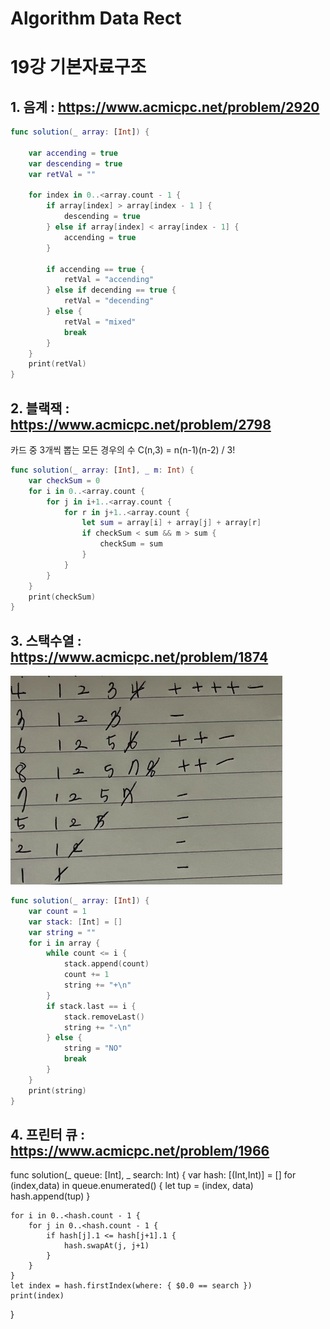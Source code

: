 # Algorithm Data Rect
# 

19강 기본자료구조
===========

## 1. 음계 : https://www.acmicpc.net/problem/2920

```swift
func solution(_ array: [Int]) {
    
    var accending = true
    var descending = true
    var retVal = ""
    
    for index in 0..<array.count - 1 {
        if array[index] > array[index - 1 ] {
            descending = true
        } else if array[index] < array[index - 1] {
            accending = true
        }
        
        if accending == true {
            retVal = "accending"
        } else if decending == true {
            retVal = "decending"
        } else {
            retVal = "mixed"
            break
        }
    }
    print(retVal)
}
```

## 2. 블랙잭 : https://www.acmicpc.net/problem/2798

카드 중 3개씩 뽑는 모든 경우의 수 C(n,3) = n(n-1)(n-2) / 3!

```swift
func solution(_ array: [Int], _ m: Int) {
    var checkSum = 0
    for i in 0..<array.count {
        for j in i+1..<array.count {
            for r in j+1..<array.count {
                let sum = array[i] + array[j] + array[r]
                if checkSum < sum && m > sum {
                    checkSum = sum
                }
            }
        }
    }
    print(checkSum)
}
```

## 3. 스택수열 : https://www.acmicpc.net/problem/1874

<img src = "https://github.com/HwangWoonChun/Algorithm_DataStruct/blob/master/image/screenshot_2021_01_15_01.png">

```swift
func solution(_ array: [Int]) {
    var count = 1
    var stack: [Int] = []
    var string = ""
    for i in array {
        while count <= i {
            stack.append(count)
            count += 1
            string += "+\n"
        }
        if stack.last == i {
            stack.removeLast()
            string += "-\n"
        } else {
            string = "NO"
            break
        }
    }
    print(string)
}
```

## 4. 프린터 큐 : https://www.acmicpc.net/problem/1966

func solution(_ queue: [Int], _ search: Int) {
    var hash: [(Int,Int)] = []
    for (index,data) in queue.enumerated() {
        let tup = (index, data)
        hash.append(tup)
    }

    for i in 0..<hash.count - 1 {
        for j in 0..<hash.count - 1 {
            if hash[j].1 <= hash[j+1].1 {
                hash.swapAt(j, j+1)
            }
        }
    }
    let index = hash.firstIndex(where: { $0.0 == search })
    print(index)
}
